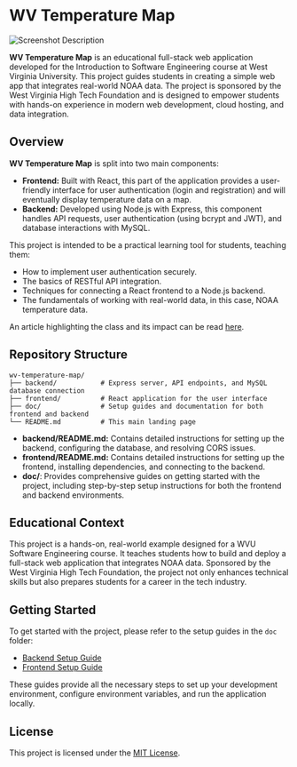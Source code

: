 # WV Temperature Map

![Screenshot Description](./images/screenshot.png)

**WV Temperature Map** is an educational full-stack web application developed for the Introduction to Software Engineering course at West Virginia University. This project guides students in creating a simple web app that integrates real-world NOAA data. The project is sponsored by the West Virginia High Tech Foundation and is designed to empower students with hands-on experience in modern web development, cloud hosting, and data integration.

## Overview

**WV Temperature Map** is split into two main components:

- **Frontend:** Built with React, this part of the application provides a user-friendly interface for user authentication (login and registration) and will eventually display temperature data on a map.
- **Backend:** Developed using Node.js with Express, this component handles API requests, user authentication (using bcrypt and JWT), and database interactions with MySQL.

This project is intended to be a practical learning tool for students, teaching them:
- How to implement user authentication securely.
- The basics of RESTful API integration.
- Techniques for connecting a React frontend to a Node.js backend.
- The fundamentals of working with real-world data, in this case, NOAA temperature data.

An article highlighting the class and its impact can be read [here](https://media.statler.wvu.edu/news/2025/03/03/cloud-hosting-software-project-empowers-wvu-students-for-hands-on-learning-career-readiness?fbclid=IwY2xjawI_r6BleHRuA2FlbQIxMQABHXWZEl7J5FWvDaYc1QXTufHes-BeCbPfsfS4ZERlsLbnLaoB_Y8GA-YCsA_aem_kavMonip2Uazr9BtaV1xww).

## Repository Structure

```
wv-temperature-map/
├── backend/           # Express server, API endpoints, and MySQL database connection
├── frontend/          # React application for the user interface
├── doc/               # Setup guides and documentation for both frontend and backend
└── README.md          # This main landing page
```

- **backend/README.md:** Contains detailed instructions for setting up the backend, configuring the database, and resolving CORS issues.
- **frontend/README.md:** Contains detailed instructions for setting up the frontend, installing dependencies, and connecting to the backend.
- **doc/**: Provides comprehensive guides on getting started with the project, including step-by-step setup instructions for both the frontend and backend environments.

## Educational Context

This project is a hands-on, real-world example designed for a WVU Software Engineering course. It teaches students how to build and deploy a full-stack web application that integrates NOAA data. Sponsored by the West Virginia High Tech Foundation, the project not only enhances technical skills but also prepares students for a career in the tech industry.

## Getting Started

To get started with the project, please refer to the setup guides in the `doc` folder:
- [Backend Setup Guide](doc/backend_setup.md)
- [Frontend Setup Guide](doc/frontend_setup.md)

These guides provide all the necessary steps to set up your development environment, configure environment variables, and run the application locally.

## License

This project is licensed under the [MIT License](LICENSE).
